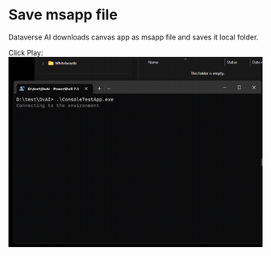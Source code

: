 # Save msapp file

Dataverse AI downloads canvas app as msapp file and saves it local folder.

Click Play:
![Send Email](assets/images/SaveMsapp.gif)
